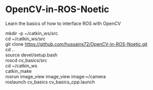 # OpenCV-in-ROS-Noetic
Learn the basics of how to interface ROS with OpenCV

mkdir -p ~/catkin_ws/src  
cd ~/catkin_ws/src  
git clone https://github.com/hussains72/OpenCV-in-ROS-Noetic.git  
cd ..  
source devel/setup.bash  
roscd cv_basics/src  
cd ~/catkin_ws  
catkin_make  
rosrun image_view image_view image:=/camera  
roslaunch cv_basics cv_basics_cpp.launch

